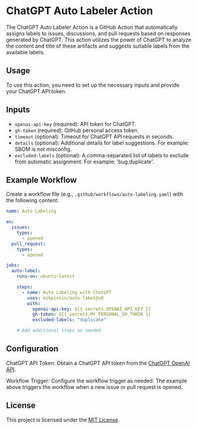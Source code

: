 # ChatGPT Auto Labeler Action

The ChatGPT Auto Labeler Action is a GitHub Action that automatically assigns labels to issues, discussions, and pull requests based on responses generated by ChatGPT. This action utilizes the power of ChatGPT to analyze the content and title of these artifacts and suggests suitable labels from the available labels.

## Usage
To use this action, you need to set up the necessary inputs and provide your ChatGPT API token.

## Inputs
- `openai-api-key` (required): API token for ChatGPT.
- `gh-token` (required): GitHub personal access token.
- `timeout` (optional): Timeout for ChatGPT API requests in seconds.
- `details` (optional): Additional details for label suggestions. For example: SBOM is not misconfig.
- `excluded-labels` (optional): A comma-separated list of labels to exclude from automatic assignment. For example: 'bug,duplicate'.

## Example Workflow
Create a workflow file (e.g., `.github/workflows/auto-labeling.yaml`) with the following content:

```yaml
name: Auto Labeling

on:
  issues:
    types:
      - opened
  pull_request:
    types:
      - opened

jobs:
  auto-label:
    runs-on: ubuntu-latest

    steps:
      - name: Auto Labeling with ChatGPT
        uses: nikpivkin/auto-label@v0
        with:
          openai-api-key: ${{ secrets.OPENAI_API_KEY }}
          gh-token: ${{ secrets.MY_PERSONAL_GH_TOKEN }}
          excluded-labels: "duplicate"

    # Add additional steps as needed
```

## Configuration
ChatGPT API Token: Obtain a ChatGPT API token from the [ChatGPT OpenAI API](https://platform.openai.com/api-keys).

Workflow Trigger: Configure the workflow trigger as needed. The example above triggers the workflow when a new issue or pull request is opened.

## License
This project is licensed under the [MIT License](/LICENSE).
